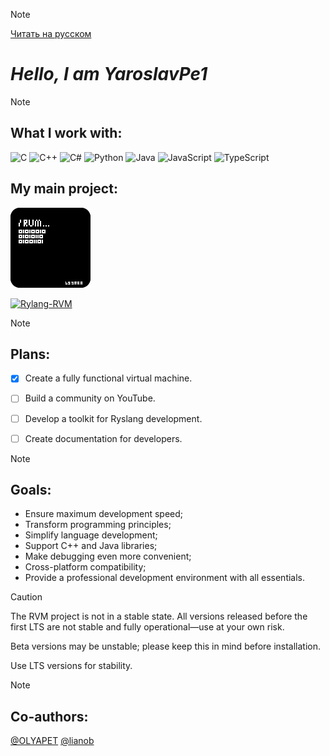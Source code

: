 >[!NOTE]
>[Читать на русском](https://github.com/YaroslavPe1/YaroslavPe1/blob/main/READMERUS.md)

# _Hello, I am YaroslavPe1_

>[!NOTE]
>## **What I work with:**
>
> ![C](https://img.shields.io/badge/C-%2300599C.svg?style=flat&logo=c&logoColor=white)
> ![C++](https://img.shields.io/badge/C++-%2300599C.svg?style=flat&logo=c%2B%2B&logoColor=white)
> ![C#](https://img.shields.io/badge/C%23-%23239120.svg?style=flat&logo=c-sharp&logoColor=white)
> ![Python](https://img.shields.io/badge/Python-%233776AB.svg?style=flat&logo=python&logoColor=white)
> ![Java](https://img.shields.io/badge/Java-%23ED8B00.svg?style=flat&logo=java&logoColor=white)
> ![JavaScript](https://img.shields.io/badge/JavaScript-%23F7DF1E.svg?style=flat&logo=javascript&logoColor=black)
> ![TypeScript](https://img.shields.io/badge/TypeScript-%23007ACC.svg?style=flat&logo=typescript&logoColor=white)
>
>## **My main project:**
>
>![icon](/icon/icon128.png)
>
>
> [![Rylang-RVM](https://img.shields.io/badge/Rylang--RVM-black?style=flat&logo=github&logoColor=white)](https://github.com/YaroslavPe1/Rylang-RVM)

>[!NOTE]
> ## **Plans:** 
> - [X] Create a fully functional virtual machine.
> - [ ] Build a community on YouTube.
> - [ ] Develop a toolkit for Ryslang development.
> - [ ] Create documentation for developers.
>
> 
>

>[!NOTE]
> ## **Goals:**
> - Ensure maximum development speed;
> - Transform programming principles;
> - Simplify language development;
> - Support C++ and Java libraries;
> - Make debugging even more convenient;
> - Cross-platform compatibility;
> - Provide a professional development environment with all essentials.

> [!CAUTION]
> 
> The RVM project is not in a stable state. All versions released before the first LTS are not stable and fully operational—use at your own risk.
> 
> Beta versions may be unstable; please keep this in mind before installation.
> 
> Use LTS versions for stability.

>[!NOTE]
> ## **Co-authors:**
>[@OLYAPET](https://github.com/OLYAPET) [@lianob](https://github.com/lianob)


